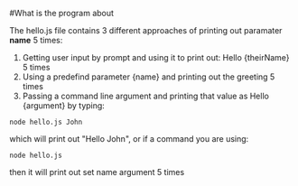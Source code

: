 #What is the program about

The hello.js file contains 3 different approaches of printing out paramater **name** 5 times:

1. Getting user input by prompt and using it to print out: Hello {theirName} 5 times
2. Using a predefind parameter {name} and printing out the greeting 5 times
3. Passing a command line argument and printing that value as Hello {argument} by typing:

```
node hello.js John
```

which will print out "Hello John", or if a command you are using:

```
node hello.js
```

then it will print out set name argument 5 times
